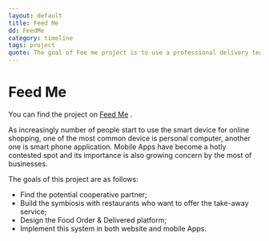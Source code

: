 ```yaml
---
layout: default
title: Feed Me 
dd: FeedMe
category: timeline
tags: project
quote: The goal of Fee me project is to use a professional delivery team to delivery any restaurants' dishes to customers.
---
```

# Feed Me #

You can find the project on <a href="https://github.com/jevy-wangfei/PowerFTP">Feed Me</a> .

As increasingly number of people start to use the smart device for online shopping, one of the most common device is personal computer, another one is smart phone application. Mobile Apps have become a hotly contested spot and its importance is also growing concern by the most of businesses.

The goals of this project are as follows:

*	Find the potential cooperative partner;
*	Build the symbiosis with restaurants who want to offer the take-away service;
*	Design the Food Order & Delivered platform;
*	Implement this system in both website and mobile Apps.

